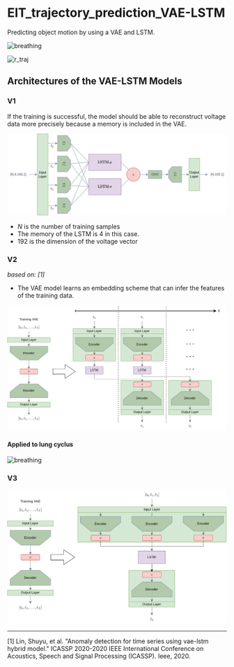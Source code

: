 # EIT_trajectory_prediction_VAE-LSTM
Predicting object motion by using a VAE and LSTM.

![breathing](codes/breathing.gif "breathing")

![r_traj](codes/r_traj.gif "r_traj")

## Architectures of the VAE-LSTM Models

### V1
If the training is successful, the model should be able to reconstruct voltage data more precisely because a memory is included in the VAE.

![VAE_LSTM](images/VAE_LSTM.png)

- $N$ is the number of training samples
- The memory of the LSTM is $4$ in this case.
- $192$ is the dimension of the voltage vector

### V2 
_based on: [1]_

- The VAE model learns an embedding scheme that can infer the features of the training data.

![VAE_LSTM_V2](images/VAE_LSTM_V2.png)

#### Applied to lung cyclus

![breathing](codes/breathing.gif "segment")


### V3

![VAE_LSTM_V3](images/VAE_LSTM_V3.png)

___
[1] Lin, Shuyu, et al. "Anomaly detection for time series using vae-lstm hybrid model." ICASSP 2020-2020 IEEE International Conference on Acoustics, Speech and Signal Processing (ICASSP). Ieee, 2020.
